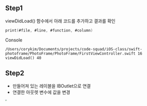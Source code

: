 ## Step1

viewDidLoad() 함수에서 아래 코드를 추가하고 결과를 확인

```swift
print(#file, #line, #function, #column)
```

Console

```
/Users/corykim/Documents/projects/code-squad/iOS-class/swift-photoframe/PhotoFrame/PhotoFrame/FirstViewController.swift 16 viewDidLoad() 40
```



## Step2

- 만들어져 있는 레이블을 IBOutlet으로 연결
- 연결한 아웃렛 변수에 값을 변경

<img src="https://github.com/corykim0829/swift-photoframe/blob/corykim0829/screeenshots/step2.png?raw=true" style="zoom:30%;" >
